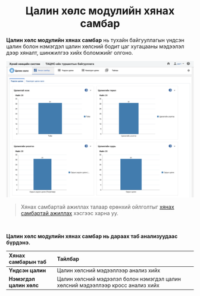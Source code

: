 
<h1 align="center">Цалин хөлс модулийн хянах самбар</h1>

**Цалин хөлс модулийн хянах самбар** нь тухайн байгууллагын үндсэн цалин болон нэмэгдэл цалин хөлсний бодит цаг хугацааны мэдээлэл дээр хяналт, шинжилгээ хийх боломжийг олгоно.


![](../assets/images/modules/salaries/dashboard.png)

> Хянах самбартай ажиллах талаар ерөнхий ойлголтыг [хянах самбартай ажиллах](how-it-works?id=_4-Хянах-самбартай-ажиллах) хэсгээс харна уу.

<br/>

**Цалин хөлс модулийн хянах самбар нь дараах таб анализуудаас бүрдэнэ.** 

|Хянах самбарын таб|Тайлбар|
|:-----|:------|
|**Үндсэн цалин**|Цалин хөлсний мэдээллээр анализ хийх|
|**Нэмэгдэл цалин хөлс**|Цалин хөлсний мэдээлэл болон нэмэгдэл цалин хөлсний мэдээллээр кросс анализ хийх|